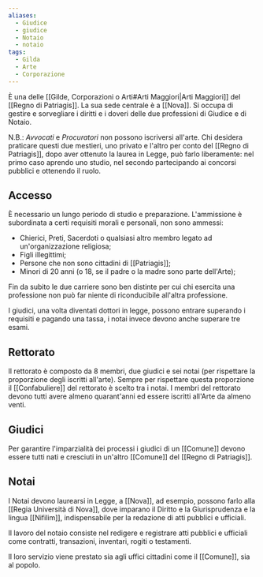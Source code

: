 ```yaml
---
aliases:
  - Giudice
  - giudice
  - Notaio
  - notaio
tags:
  - Gilda
  - Arte
  - Corporazione
---
```

È una delle [[Gilde, Corporazioni o Arti#Arti Maggiori|Arti Maggiori]] del [[Regno di Patriagis]]. La sua sede centrale è a [[Nova]]. 
Si occupa di gestire e sorvegliare i diritti e i doveri delle due professioni di Giudice e di Notaio. 

N.B.: *Avvocati* e *Procuratori* non possono iscriversi all'arte. Chi desidera praticare questi due mestieri, uno privato e l'altro per conto del [[Regno di Patriagis]], dopo aver ottenuto la laurea in Legge, può farlo liberamente: nel primo caso aprendo uno studio, nel secondo partecipando ai concorsi pubblici e ottenendo il ruolo. 
## Accesso

È necessario un lungo periodo di studio e preparazione. L'ammissione è subordinata a certi requisiti morali e personali, non sono ammessi:
- Chierici, Preti, Sacerdoti o qualsiasi altro membro legato ad un'organizzazione religiosa;
- Figli illegittimi;
- Persone che non sono cittadini di [[Patriagis]]; 
- Minori di 20 anni (o 18, se il padre o la madre sono parte dell'Arte);

Fin da subito le due carriere sono ben distinte per cui chi esercita una professione non può far niente di riconducibile all'altra professione. 

I giudici, una volta diventati dottori in legge, possono entrare superando i requisiti e pagando una tassa, i notai invece devono anche superare tre esami.  

## Rettorato

Il rettorato è composto da 8 membri, due giudici e sei notai (per rispettare la proporzione degli iscritti all'arte). Sempre per rispettare questa proporzione il [[Confabuliere]] del rettorato è scelto tra i notai. I membri del rettorato devono tutti avere almeno quarant'anni ed essere iscritti all'Arte da almeno venti. 

## Giudici

Per garantire l'imparzialità dei processi i giudici di un [[Comune]] devono essere tutti nati e cresciuti in un'altro [[Comune]] del [[Regno di Patriagis]]. 

## Notai

I Notai devono laurearsi in Legge, a [[Nova]], ad esempio, possono farlo alla [[Regia Università di Nova]], dove imparano il Diritto e la Giurisprudenza e la lingua [[Nifilim]], indispensabile per la redazione di atti pubblici e ufficiali. 

Il lavoro del notaio consiste nel redigere e registrare atti pubblici e ufficiali come contratti, transazioni, inventari, rogiti o testamenti.

Il loro servizio viene prestato sia agli uffici cittadini come il [[Comune]], sia al popolo. 

